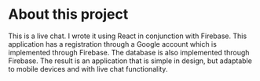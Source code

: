 # About this project

This is a live chat. 
I wrote it using React in conjunction with Firebase. This application has a registration through a Google account which is implemented through Firebase. 
The database is also implemented through Firebase. The result is an application that is simple in design, but adaptable to mobile devices and with live chat functionality.

